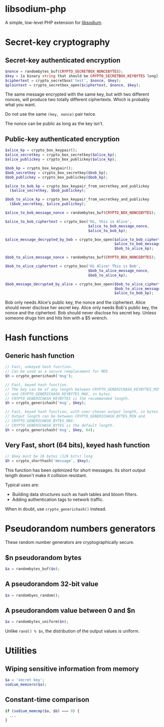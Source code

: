 libsodium-php
=============

A simple, low-level PHP extension for
[libsodium](https://github.com/jedisct1/libsodium).

Secret-key cryptography
=======================

Secret-key authenticated encryption
-----------------------------------

```php
$nonce = randombytes_buf(CRYPTO_SECRETBOX_NONCEBYTES);
$key = [a binary string that should be CRYPTO_SECRETBOX_KEYBYTES long];
$ciphertext = crypto_secretbox('test', $nonce, $key);
$plaintext = crypto_secretbox_open($ciphertext, $nonce, $key);
```

The same message encrypted with the same key, but with two different
nonces, will produce two totally different ciphertexts.
Which is probably what you want.

Do not use the same `(key, nonce)` pair twice.

The nonce can be public as long as the key isn't.

Public-key authenticated encryption
-----------------------------------

```php
$alice_kp = crypto_box_keypair();
$alice_secretkey = crypto_box_secretkey($alice_kp);
$alice_publickey = crypto_box_publickey($alice_kp);

$bob_kp = crypto_box_keypair();
$bob_secretkey = crypto_box_secretkey($bob_kp);
$bob_publickey = crypto_box_publickey($bob_kp);

$alice_to_bob_kp = crypto_box_keypair_from_secretkey_and_publickey
  ($alice_secretkey, $bob_publickey);

$bob_to_alice_kp = crypto_box_keypair_from_secretkey_and_publickey
  ($bob_secretkey, $alice_publickey);

$alice_to_bob_message_nonce = randombytes_buf(CRYPTO_BOX_NONCEBYTES);

$alice_to_bob_ciphertext = crypto_box('Hi, this is Alice',
                                      $alice_to_bob_message_nonce,
                                      $alice_to_bob_kp);

$alice_message_decrypted_by_bob = crypto_box_open($alice_to_bob_ciphertext,
                                                  $alice_to_bob_message_nonce,
                                                  $bob_to_alice_kp);

$bob_to_alice_message_nonce = randombytes_buf(CRYPTO_BOX_NONCEBYTES);

$bob_to_alice_ciphertext = crypto_box('Hi Alice! This is Bob',
                                      $bob_to_alice_message_nonce,
                                      $bob_to_alice_kp);

$bob_message_decrypted_by_alice = crypto_box_open($bob_to_alice_ciphertext,
                                                  $bob_to_alice_message_nonce,
                                                  $alice_to_bob_kp);
```

Bob only needs Alice's public key, the nonce and the ciphertext.
Alice should never disclose her secret key.
Alice only needs Bob's public key, the nonce and the ciphertext.
Bob should never disclose his secret key. Unless someone drugs him and
hits him with a $5 wrench.

Hash functions
==============

Generic hash function
---------------------

```php
// Fast, unkeyed hash function.
// Can be used as a secure remplacement for MD5
$h = crypto_generichash('msg');

// Fast, keyed hash function.
// The key can be of any length between CRYPTO_GENERICHASH_KEYBYTES_MIN
// and CRYPTO_GENERICHASH_KEYBYTES_MAX, in bytes.
// CRYPTO_GENERICHASH_KEYBYTES is the recommended length.
$h = crypto_generichash('msg', $key);

// Fast, keyed hash function, with user-chosen output length, in bytes.
// Output length can be between CRYPTO_GENERICHASH_BYTES_MIN and
// CRYPTO_GENERICHASH_BYTES_MAX.
// CRYPTO_GENERICHASH_BYTES is the default length.
$h = crypto_generichash('msg', $key, 64);
```

Very Fast, short (64 bits), keyed hash function
-----------------------------------------------

```php
// $key must be 16 bytes (128 bits) long
$h = crypto_shorthash('message', $key);
```

This function has been optimized for short messages. Its short output
length doesn't make it collision resistant.

Typical uses are:
- Building data structures such as hash tables and bloom filters.
- Adding authentication tags to network traffic.

When in doubt, use `crypto_generichash()` instead.

Pseudorandom numbers generators
===============================

These random number generators are cryptographically secure.

$n pseudorandom bytes
---------------------

```php
$a = randombytes_buf($n);
```

A pseudorandom 32-bit value
---------------------------

```php
$a = randombyes_random();
```

A pseudorandom value between 0 and $n
-------------------------------------

```php
$a = randombytes_uniform($n);
```

Unlike `rand() % $n`, the distribution of the output values is uniform.

Utilities
=========

Wiping sensitive information from memory
----------------------------------------

```php
$a = 'secret key';
sodium_memzero($a);
```

Constant-time comparison
------------------------

```php
if (sodium_memcmp($a, $b) === 0) {
  ...
}
```
